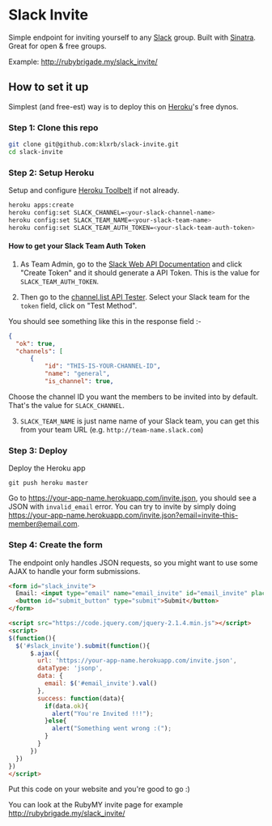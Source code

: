 # Slack Invite
Simple endpoint for inviting yourself to any [Slack](https://slack.com/) group. Built with [Sinatra](http://www.sinatrarb.com/). Great for open & free groups.

Example: http://rubybrigade.my/slack_invite/

## How to set it up
Simplest (and free-est) way is to deploy this on [Heroku](https://www.heroku.com/)'s free dynos.

### Step 1: Clone this repo
```bash
git clone git@github.com:klxrb/slack-invite.git
cd slack-invite
```

### Step 2: Setup Heroku
Setup and configure [Heroku Toolbelt](https://toolbelt.heroku.com/) if not already.

```bash
heroku apps:create
heroku config:set SLACK_CHANNEL=<your-slack-channel-name>
heroku config:set SLACK_TEAM_NAME=<your-slack-team-name>
heroku config:set SLACK_TEAM_AUTH_TOKEN=<your-slack-team-auth-token>
```

#### How to get your Slack Team Auth Token

1. As Team Admin, go to the [Slack Web API Documentation](https://api.slack.com/web) and click "Create Token" and it should generate a API Token. This is the value for ```SLACK_TEAM_AUTH_TOKEN```.

2. Then go to the [channel.list API Tester](https://api.slack.com/methods/channels.list/test). Select your Slack team for the ```token``` field, click on "Test Method". 

  You should see something like this in the response field :-

  ```json
{
    "ok": true,
    "channels": [
        {
            "id": "THIS-IS-YOUR-CHANNEL-ID",
            "name": "general",
            "is_channel": true,
  ```

  Choose the channel ID you want the members to be invited into by default. That's the value for ```SLACK_CHANNEL```.

3. ```SLACK_TEAM_NAME``` is just name name of your Slack team, you can get this from your team URL (e.g. ```http://team-name.slack.com```)

### Step 3: Deploy
Deploy the Heroku app

```
git push heroku master
```

Go to https://your-app-name.herokuapp.com/invite.json, you should see a JSON with ```invalid_email``` error. You can try to invite by simply doing https://your-app-name.herokuapp.com/invite.json?email=invite-this-member@email.com.



### Step 4: Create the form
The endpoint only handles JSON requests, so you might want to use some AJAX to handle your form submissions.

```html
<form id="slack_invite">
  Email: <input type="email" name="email_invite" id="email_invite" placeholder="please@invite.me">
  <button id="submit_button" type="submit">Submit</button>
</form>

<script src="https://code.jquery.com/jquery-2.1.4.min.js"></script>
<script>
$(function(){
  $('#slack_invite').submit(function(){
      $.ajax({
        url: 'https://your-app-name.herokuapp.com/invite.json',
        dataType: 'jsonp',
        data: {
          email: $('#email_invite').val()
        },
        success: function(data){
          if(data.ok){
            alert("You're Invited !!!");
          }else{
            alert("Something went wrong :(");
          }
        }
      })
  })
})
</script>
```

Put this code on your website and you're good to go :)

You can look at the RubyMY invite page for example http://rubybrigade.my/slack_invite/
